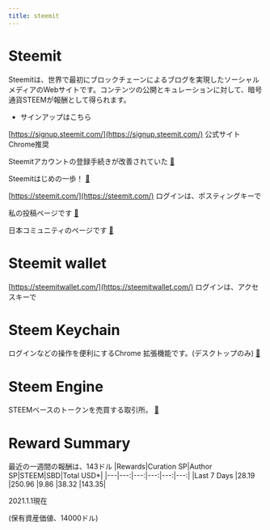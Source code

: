```yaml
---
title: steemit
---
```


# Steemit 
Steemitは、世界で最初にブロックチェーンによるブログを実現したソーシャルメディアのWebサイトです。コンテンツの公開とキュレーションに対して、暗号通貨STEEMが報酬として得られます。

* サインアップはこちら 

[https://signup.steemit.com/](https://signup.steemit.com/) 公式サイト Chrome推奨

Steemitアカウントの登録手続きが改善されていた [🔗](https://steemit.com/japanese/@yasu/4t27l6-steemit)

Steemitはじめの一歩！ [🔗](https://steemit.com/japanese/@yasu/7fuxcn-steemit)

[https://steemit.com/](https://steemit.com/) ログインは、ポスティングキーで

私の投稿ページです [🔗](https://steemit.com/@yasu) 

日本コミュニティのページです [🔗](https://steemit.com/created/japanese)

# Steemit wallet

[https://steemitwallet.com/](https://steemitwallet.com/) ログインは、アクセスキーで

# Steem Keychain

ログインなどの操作を便利にするChrome 拡張機能です。(デスクトップのみ) [🔗](https://chrome.google.com/webstore/detail/jhgnbkkipaallpehbohjmkbjofjdmeid)

# Steem Engine

STEEMベースのトークンを売買する取引所。 [🔗](https://steem-engine.net/)

# Reward Summary 

最近の一週間の報酬は、143ドル
|Rewards|Curation SP|Author SP|STEEM|SBD|Total USD*|
|---|---:|---:|---:|---:|---:|
|Last 7 Days	|28.19	|250.96	|9.86	|38.32	|143.35|

2021.1.1現在

(保有資産価値、14000ドル)
